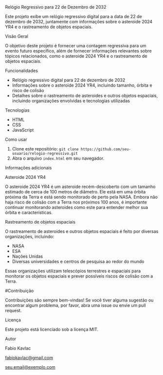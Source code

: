 Relógio Regressivo para 22 de Dezembro de 2032

Este projeto exibe um relógio regressivo digital para a data de 22 de dezembro de 2032, juntamente com informações sobre o asteroide 2024 YR4 e o rastreamento de objetos espaciais.

Visão Geral

O objetivo deste projeto é fornecer uma contagem regressiva para um evento futuro específico, além de fornecer informações relevantes sobre tópicos relacionados, como o asteroide 2024 YR4 e o rastreamento de objetos espaciais.

Funcionalidades

*   Relógio regressivo digital para 22 de dezembro de 2032
*   Informações sobre o asteroide 2024 YR4, incluindo tamanho, órbita e risco de colisão
*   Detalhes sobre o rastreamento de asteroides e outros objetos espaciais, incluindo organizações envolvidas e tecnologias utilizadas

Tecnologias

*   HTML
*   CSS
*   JavaScript

Como usar

1.  Clone este repositório: `git clone https://github.com/seu-usuario/relogio-regressivo.git`
2.  Abra o arquivo `index.html` em seu navegador.

Informações adicionais

Asteroide 2024 YR4

O asteroide 2024 YR4 é um asteroide recém-descoberto com um tamanho estimado de cerca de 100 metros de diâmetro. Ele está em uma órbita próxima da Terra e está sendo monitorado de perto pela NASA. Embora não haja risco de colisão com a Terra nos próximos 100 anos, é importante continuar monitorando asteroides como este para entender melhor sua órbita e características.

Rastreamento de objetos espaciais

O rastreamento de asteroides e outros objetos espaciais é feito por diversas organizações, incluindo:

*   NASA
*   ESA
*   Nações Unidas
*   Diversas universidades e centros de pesquisa ao redor do mundo

Essas organizações utilizam telescópios terrestres e espaciais para monitorar os objetos espaciais e prever possíveis riscos de colisão com a Terra.

#Contribuição

Contribuições são sempre bem-vindas! Se você tiver alguma sugestão ou encontrar algum problema, por favor, abra uma issue ou envie um pull request.

Licença

Este projeto está licenciado sob a licença MIT.

Autor

Fabio Kavlac 

fabiokavlac@gmail.com

seu.email@exemplo.com
